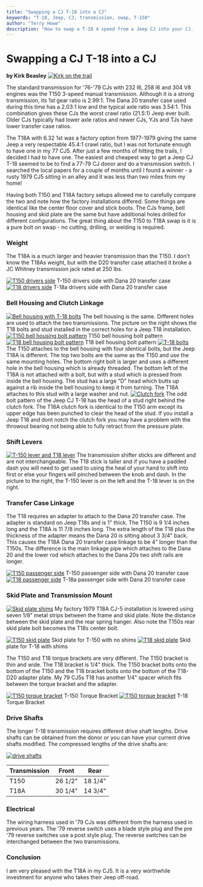 ```yaml
---
title: "Swapping a CJ T-18 into a CJ"
keywords: "T-18, Jeep, CJ, transmission, swap, T-150"
author: "Terry Howe"
description: "How to swap a T-18 4 speed from a Jeep CJ into your CJ.  The swap is easy for T-150 3 speed equipped CJs."
---
```

# Swapping a CJ T-18 into a CJ

**by Kirk Beasley** [![Kirk on the trail](../../../img/transmission/upgrades/cjt18/kjb_.jpg)](../../../img/transmission/upgrades/cjt18/kjb.jpg) 

The standard transmission for '76-'79 CJs with 232 I6, 258 I6 and 304 V8 engines was the T150 3-speed manual transmission. Although it is a strong transmission, its 1st gear ratio is 2.99:1. The Dana 20 transfer case used during this time has a 2.03:1 low and the typical axle ratio was 3.54:1. This combination gives these CJs the worst crawl ratio (21.5:1) Jeep ever built. Older CJs typically had lower axle ratios and newer CJs, YJs and TJs have lower transfer case ratios.

The T18A with 6.32 1st was a factory option from 1977-1979 giving the same Jeep a very respectable 45.4:1 crawl ratio, but I was not fortunate enough to have one in my 77 CJ5. After just a few months of hitting the trails, I decided I had to have one. The easiest and cheapest way to get a Jeep CJ T-18 seemed to be to find a 77-79 CJ donor and do a transmission switch. I searched the local papers for a couple of months until I found a winner - a rusty 1979 CJ5 sitting in an alley and it was less than two miles from my home!

Having both T150 and T18A factory setups allowed me to carefully compare the two and note how the factory installations differed. Some things are identical like the center floor cover and stick boots. The CJs frame, bell housing and skid plate are the same but have additional holes drilled for different configurations. The great thing about the T150 to T18A swap is it is a pure bolt on swap - no cutting, drilling, or welding is required.

### Weight

The T18A is a much larger and heavier transmission than the T150. I don't know the T18As weight, but with the D20 transfer case attached it broke a JC Whitney transmission jack rated at 250 lbs.

[![T150 drivers side](../../../img/transmission/upgrades/cjt18/t150-1.jpg)](../../../img/transmission/upgrades/cjt18/t150-1.jpg) T-150 drivers side with Dana 20 transfer case [![T18 drivers side](../../../img/transmission/upgrades/cjt18/t18a-1.jpg)](../../../img/transmission/upgrades/cjt18/t18a-1.jpg) T-18a drivers side with Dana 20 transfer case 

### Bell Housing and Clutch Linkage

[![Bell housing with T-18 bolts](../../../img/transmission/upgrades/cjt18/bell_.jpg)](../../../img/transmission/upgrades/cjt18/bell.jpg) The bell housing is the same. Different holes are used to attach the two transmissions. The picture on the right shows the T18 bolts and stud installed in the correct holes for a Jeep T18 installation. [![T150 bell housing bolt pattern](../../../img/transmission/upgrades/cjt18/t150-3.jpg)](../../../img/transmission/upgrades/cjt18/t150-3.jpg) T150 bell housing bolt pattern [![T18 bell housing bolt pattern](../../../img/transmission/upgrades/cjt18/t18a-3.jpg)](../../../img/transmission/upgrades/cjt18/t18a-3.jpg) T18 bell housing bolt pattern  [![T-18 bolts](../../../img/transmission/upgrades/cjt18/nuts_.jpg)](../../../img/transmission/upgrades/cjt18/nuts.jpg) The T150 attaches to the bell housing with four identical bolts, but the Jeep T18A is different. The top two bolts are the same as the T150 and use the same mounting holes. The bottom right bolt is larger and uses a different hole in the bell housing which is already threaded. The bottom left of the T18A is not attached with a bolt, but with a stud which is pressed from inside the bell housing. The stud has a large "D" head which butts up against a rib inside the bell housing to keep it from turning. The T18A attaches to this stud with a large washer and nut. [![Clutch fork](../../../img/transmission/upgrades/cjt18/throw-2_.jpg)](../../../img/transmission/upgrades/cjt18/throw-2.jpg) The odd bolt pattern of the Jeep CJ T-18 has the head of a stud right behind the clutch fork. The T18A clutch fork is identical to the T150 arm except its upper edge has been punched to clear the head of the stud. If you install a Jeep T18 and dont notch the clutch fork you may have a problem with the throwout bearing not being able to fully retract from the pressure plate.  
  
### Shift Levers

[![T-150 lever and T18 lever](../../../img/transmission/upgrades/cjt18/sticks_.jpg)](../../../img/transmission/upgrades/cjt18/sticks.jpg) The transmission shifter sticks are different and are not interchangeable. The T18 stick is taller and if you have a padded dash you will need to get used to using the heal of your hand to shift into first or else your fingers will pinched between the knob and dash. In the picture to the right, the T-150 lever is on the left and the T-18 lever is on the right.

### Transfer Case Linkage

The T18 requires an adapter to attach to the Dana 20 transfer case. The adapter is standard on Jeep T18s and is 1" thick. The T150 is 9 1/4 inches long and the T18A is 11 7/8 inches long. The extra length of the T18 plus the thickness of the adapter means the Dana 20 is sitting about 3 3/4" back. This causes the T18A Dana 20 transfer case linkage to be 4" longer than the T150s. The difference is the main linkage pipe which attaches to the Dana 20 and the lower rod which attaches to the Dana 20s two shift rails are longer.

[![T150 passenger side](../../../img/transmission/upgrades/cjt18/t150-2.jpg)](../../../img/transmission/upgrades/cjt18/t150-2.jpg) T-150 passenger side with Dana 20 transfer case [![T18 passenger side](../../../img/transmission/upgrades/cjt18/t18a-2.jpg)](../../../img/transmission/upgrades/cjt18/t18a-2.jpg) T-18a passenger side with Dana 20 transfer case 

### Skid Plate and Transmission Mount

[![Skid plate shims](../../../img/transmission/upgrades/cjt18/shims_.jpg)](../../../img/transmission/upgrades/cjt18/shims.jpg) My factory 1979 T18A CJ-5 installation is lowered using seven 1/8" metal strips between the frame and skid plate. Note the distance between the skid plate and the rear spring hanger. Also note the T150s rear skid plate bolt becomes the T18s center bolt.

[![T150 skid plate](../../../img/transmission/upgrades/cjt18/cj5-t150_.jpg)](../../../img/transmission/upgrades/cjt18/cj5-t150.jpg) Skid plate for T-150 with no shims [![T18 skid plate](../../../img/transmission/upgrades/cjt18/cj5-t18_.jpg)](../../../img/transmission/upgrades/cjt18/cj5-t18.jpg) Skid plate for T-18 with shims 

The T150 and T18 torque brackets are very different. The T150 bracket is thin and wide. The T18 bracket is 1/4" thick. The T150 bracket bolts onto the bottom of the T150 and the T18 bracket bolts onto the bottom of the T18-D20 adapter plate. My 79 CJ5s T18 has another 1/4" spacer which fits between the torque bracket and the adapter.

[![T150 torque bracket](../../../img/transmission/upgrades/cjt18/t150-t_1_.jpg)](../../../img/transmission/upgrades/cjt18/t150-t_1.jpg) T-150 Torque Bracket [![T150 torque bracket](../../../img/transmission/upgrades/cjt18/t18-to_1_.jpg)](../../../img/transmission/upgrades/cjt18/t18-to_1.jpg) T-18 Torque Bracket 

### Drive Shafts

The longer T-18 transmission requires different drive shaft lengths. Drive shafts can be obtained from the donor or you can have your current drive shafts modified. The compressed lengths of the drive shafts are:

[![drive shafts](../../../img/transmission/upgrades/cjt18/shafts_.jpg)](../../../img/transmission/upgrades/cjt18/shafts.jpg) 

| Transmission | Front   | Rear    |
|--------------|---------|---------|
| T150         | 26 1/2" | 18 1/4" |  
| T18A         | 30 1/4" | 14 3/4" | 
  
### Electrical

The wiring harness used in '79 CJs was different from the harness used in previous years. The '79 reverse switch uses a blade style plug and the pre '79 reverse switches use a post style plug. The reverse switches can be interchanged between the two transmissions. 

### Conclusion

I am very pleased with the T18A in my CJ5. It is a very worthwhile investment for anyone who takes their Jeep off-road.